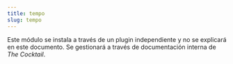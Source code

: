 ```yaml
---
title: tempo
slug: tempo
---
```


Este módulo se instala a través de un plugin independiente y no se explicará en este documento. Se gestionará a través de documentación interna de _The Cocktail_.
